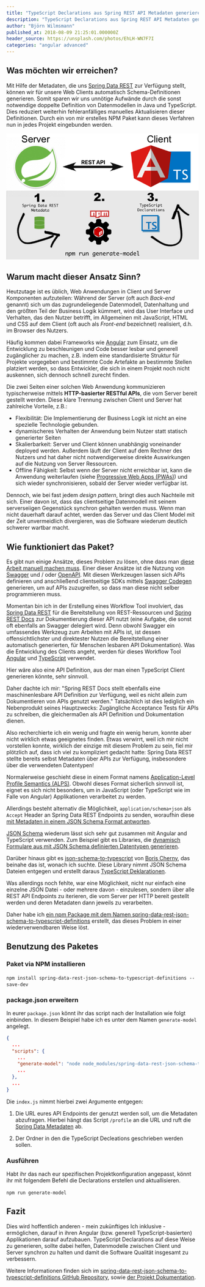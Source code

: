 ```yaml
---
title: "TypeScript Declarations aus Spring REST API Metadaten generieren"
description: "TypeScript Declarations aus Spring REST API Metadaten generieren und Datenmodelle zwischen Client und Server synchron halten."
author: "Björn Wilmsmann"
published_at: 2018-08-09 21:25:01.000000Z
header_source: https://unsplash.com/photos/EhLH-WN7F7I
categories: "angular advanced"
---
```


## Was möchten wir erreichen?
Mit Hilfe der Metadaten, die uns [Spring Data REST](https://projects.spring.io/spring-data-rest/) zur Verfügung stellt, können wir für unsere Web Clients automatisch Schema-Definitionen generieren. Somit sparen wir uns unnötige Aufwände durch die sonst notwendige doppelte Definition von Datenmodellen in Java und TypeScript. Dies reduziert weiterhin fehleranfälliges manuelles Aktualisieren dieser Definitionen. Durch ein von mir erstelles NPM Paket kann dieses Verfahren nun in jedes Projekt eingebunden werden.

![Overview Process](overview-package.jpg)

## Warum macht dieser Ansatz Sinn?

Heutzutage ist es üblich, Web Anwendungen in Client und Server Komponenten aufzuteilen: Während der Server (oft auch _Back-end_ genannt) sich um das zugrundeliegende Datenmodell, Datenhaltung und den größten Teil der Business Logik kümmert, wird das User Interface und Verhalten, das den Nutzer betrifft, im Allgemeinen mit JavaScript, HTML und CSS auf dem Client (oft auch als _Front-end_ bezeichnet) realisiert, d.h. im Browser des Nutzers.

Häufig kommen dabei Frameworks wie [Angular](https://angular.io/) zum Einsatz, um die Entwicklung zu beschleunigen und Code besser lesbar und generell zugänglicher zu machen, z.B. indem eine standardisierte Struktur für Projekte vorgegeben und bestimmte Code Artefakte an bestimmte Stellen platziert werden, so dass Entwickler, die sich in einem Projekt noch nicht auskennen, sich dennoch schnell zurecht finden.

Die zwei Seiten einer solchen Web Anwendung kommunizieren typischerweise mittels **HTTP-basierter RESTful APIs**, die vom Server bereit gestellt werden. Diese klare Trennung zwischen Client und Server hat zahlreiche Vorteile, z.B.:

*   Flexibilität: Die Implementierung der Business Logik ist nicht an eine spezielle Technologie gebunden.
*   dynamischeres Verhalten der Anwendung beim Nutzer statt statisch generierter Seiten
*   Skalierbarkeit: Server und Client können unabhängig voneinander deployed werden. Außerdem läuft der Client auf dem Rechner des Nutzers und hat daher nicht notwendigerweise direkte Auswirkungen auf die Nutzung von Server Ressourcen.
*   Offline Fähigkeit: Selbst wenn der Server nicht erreichbar ist, kann die Anwendung weiterlaufen (siehe [Progressive Web Apps (PWAs)](https://en.wikipedia.org/wiki/Progressive_Web_Apps)) und sich wieder synchronisieren, sobald der Server wieder verfügbar ist.

Dennoch, wie bei fast jedem _design pattern_, bringt dies auch Nachteile mit sich. Einer davon ist, dass das clientseitige Datenmodell mit seinem serverseiigen Gegenstück synchron gehalten werden muss. Wenn man nicht dauerhaft darauf achtet, werden das Server und das Client Model mit der Zeit unvermeidlich divergieren, was die Software wiederum deutlich schwerer wartbar macht.

## Wie funktioniert das Paket?

Es gibt nun einige Ansätze, dieses Problem zu lösen, ohne dass man [diese Arbeit manuell machen muss](http://threevirtues.com/). Einer dieser Ansätze ist die Nutzung von [Swagger](https://swagger.io/) und / oder [OpenAPI](https://www.openapis.org/). Mit diesen Werkzeugen lassen sich APIs definieren und anschließend clientseitige SDKs mittels [Swagger Codegen](https://swagger.io/tools/swagger-codegen/) generieren, um auf APIs zuzugreifen, so dass man diese nicht selber programmieren muss.

Momentan bin ich in der Erstellung eines Workflow Tool involviert, das [Spring Data REST](https://projects.spring.io/spring-data-rest/) für die Bereitstellung von REST-Ressourcen und [Spring REST Docs](https://spring.io/projects/spring-restdocs) zur Dokumentierung dieser API nutzt (eine Aufgabe, die sonst oft ebenfalls an Swagger delegiert wird. Denn obwohl Swagger ein umfassendes Werkzeug zum Arbeiten mit APIs ist, ist dessen offensichtlichster und direktester Nutzen die Bereitstellung einer automatisch generierten, für Menschen lesbaren API Dokumentation). Was die Entwicklung des Clients angeht, werden für dieses Workflow Tool [Angular](https://angular.io/) und [TypeScript](https://www.typescriptlang.org/) verwendet.

Hier wäre also eine API Definition, aus der man einen TypeScript Client generieren könnte, sehr sinnvoll.

Daher dachte ich mir: "Spring REST Docs stellt ebenfalls eine maschinenlesbare API Definition zur Verfügung, weil es nicht allein zum Dokumentieren von APIs genutzt werden." Tatsächlich ist dies lediglich ein Nebenprodukt seines Hauptzwecks: Zugängliche Acceptance Tests für APIs zu schreiben, die gleicherma0en als API Definition und Dokumentation dienen.

Also recherchierte ich ein wenig und fragte ein wenig herum, konnte aber nicht wirklich etwas geeignetes finden. Etwas verwirrt, weil ich mir nicht vorstellen konnte, wirklich der einzige mit diesem Problem zu sein, fiel mir plötzlich auf, dass ich viel zu kompliziert gedacht hatte: Spring Data REST stellte bereits selbst Metadaten über APIs zur Verfügung, insbesondere über die verwendeten Datentypen!

Normalerweise geschieht diese in einem Format namens [Application-Level Profile Semantics (ALPS)](https://docs.spring.io/spring-data/rest/docs/current/reference/html/#metadata). Obwohl dieses Format sicherlich sinnvoll ist, eignet es sich nicht besonders, um in JavaScript (oder TypeScript wie im Falle von Angular) Applikationen verarbeitet zu werden.

Allerdings besteht alternativ die Möglichkeit, `application/schema+json` als `Accept` Header an Spring Data REST Endpoints zu senden, woraufhin diese [mit Metadaten in einem JSON Schema Format antworten](https://docs.spring.io/spring-data/rest/docs/current/reference/html/#metadata.json-schema).

[JSON Schema](http://json-schema.org/) wiederum lässt sich sehr gut zusammen mit Angular and TypeScript verwenden. Zum Beispiel gibt es Libraries, die [dynamisch Formulare aus mit JSON Schema definierten Datentypen generieren](https://github.com/json-schema-form/angular-schema-form).

Darüber hinaus gibt es [json-schema-to-typescript](https://github.com/bcherny/json-schema-to-typescript) von [Boris Cherny](https://github.com/bcherny), das beinahe das ist, wonach ich suchte. Diese Library nimmt JSON Schema Dateien entgegen und erstellt daraus [TypeScript Deklarationen](https://www.typescriptlang.org/docs/handbook/declaration-files/introduction.html).

Was allerdings noch fehlte, war eine Möglichkeit, nicht nur einfach eine einzelne JSON Datei - oder mehrere davon - einzulesen, sondern über alle REST API Endpoints zu iterieren, die vom Server per HTTP bereit gestellt werden und deren Metadaten dann jeweils zu verarbeiten.

Daher habe ich [ein npm Package mit dem Namen spring-data-rest-json-schema-to-typescript-definitions](https://www.npmjs.com/package/spring-data-rest-json-schema-to-typescript-definitions) erstellt, das dieses Problem in einer wiederverwendbaren Weise löst.

## Benutzung des Paketes

### Paket via NPM installieren

`npm install spring-data-rest-json-schema-to-typescript-definitions --save-dev`

### package.json erweitern

In eurer `package.json` könnt ihr das script nach der Installation wie folgt einbinden.
In diesem Beispiel habe ich es unter dem Namen `generate-model` angelegt.

```json
{
  ...
  "scripts": {
    ...
    "generate-model": "node node_modules/spring-data-rest-json-schema-to-typescript-definitions/dist/index.js http://localhost:8080 ./src/app/generated-model"
    ...
  },
  ...
}

```

Die `index.js` nimmt hierbei zwei Argumente entgegen:

1. Die URL eures API Endpoints der genutzt werden soll, um die Metadaten abzufragen.
Hierbei hängt das Script `/profile` an die URL und ruft die [Spring Data Metadaten](https://docs.spring.io/spring-data/rest/docs/current/reference/html/#metadata.json-schema) ab.

2. Der Ordner in den die TypeScript Decleations geschrieben werden sollen.


### Ausführen

Habt ihr das nach eur spezifischen Projektkonfiguration angepasst, könnt ihr mit folgendem Befehl die Declarations erstellen und aktuallisieren.

`npm run generate-model`

## Fazit

Dies wird hoffentlich anderen - mein zukünftiges Ich inklusive - ermöglichen, darauf in ihren Angular (bzw. generell TypeScript-basierten) Applikationen darauf aufzubauen.
TypeScript Declarations auf diese Weise zu generieren, sollte dabei helfen, Datenmodelle zwischen Client und Server synchron zu halten und damit die Software Qualität insgesamt zu verbessern.


Weitere Informationen finden sich im [spring-data-rest-json-schema-to-typescript-definitions GitHub Repository](https://github.com/BjoernKW/spring-data-rest-json-schema-to-typescript-definitions), sowie [der Projekt Dokumentation](https://bjoernkw.github.io/spring-data-rest-json-schema-to-typescript-definitions/).
